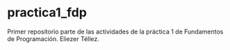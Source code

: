 # practica1_fdp
Primer repositorio parte de las actividades de la práctica 1 de Fundamentos de Programación. Eliezer Téllez.
